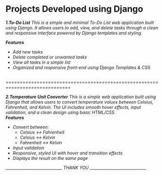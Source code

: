# Projects Developed using Django
<i>
<b>1.To-Do List</b>
<i>
This is a simple and minimal To-Do List web application built using Django. It allows users to add, view, and delete tasks through a clean and responsive interface powered by Django templates and styling.

**Features**

-  Add new tasks  
-  Delete completed or unwanted tasks  
-  View all tasks in a simple list  
-  Organized and responsive front-end using Django Templates & CSS</i>
<br>
 =============================================================================<br>

 <b>2.Temperature Unit Converter</b>
<i>
This is a simple web application built using Django that allows users to convert temperature values between Celsius, Fahrenheit, and Kelvin. The UI includes smooth hover effects, input validation, and a clean design using basic HTML/CSS.<br>
**Features**

- Convert between:
  - Celsius ↔ Fahrenheit
  - Celsius ↔ Kelvin
  - Fahrenheit ↔ Kelvin
- Input validation
- Responsive, styled UI with hover and transition effects
- Displays the result on the same page
</i>

_____________________________ THANK YOU _____________________________
